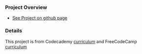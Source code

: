 ### Project Overview

- [See Project on github page](https://katipoglumustafa.github.io/portfolio/)

### Details
This project is from
Codecademy [curriculum](https://www.codecademy.com/final_project/web) and
FreeCodeCamp [curriculum](https://www.freecodecamp.org/challenges/build-a-personal-portfolio-webpage)

